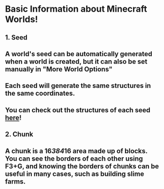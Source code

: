 # Basic Information about Minecraft Worlds!
## 1. Seed
## A world's seed can be automatically generated when a world is created, but it can also be set manually in "More World Options"
## Each seed will generate the same structures in the same coordinates. 
## You can check out the structures of each seed [here](https://www.chunkbase.com/apps/seed-map)!
## 2. Chunk
## A chunk is a 16*384*16 area made up of blocks. You can see the borders of each other using F3+G, and knowing the borders of chunks can be useful in many cases, such as building slime farms.
